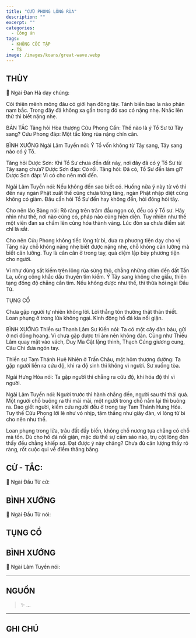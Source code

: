 ```yaml
---
title: "CỬU PHONG LÔNG RÙA"
description: ""
excerpt: ""
categories:
  - Công án
tags:
  - KHÔNG CỐC TẬP
  - TS 
image: /images/koans/great-wave.webp
---
```


## THÙY

📢 Ngài Đan Hà dạy chúng:

Cõi thiên mênh mông đâu có giới hạn đông tây. Tánh biến bao la nào phân nam bắc. Trong đây đã không xa gần trong đó sao có nặng nhẹ. Nhắc lên thử thì biết nặng nhẹ.

BẢN TẮC
Tăng hỏi Hòa thượng Cửu Phong Cẩn: Thế nào là ý Tổ Sư từ Tây sang?
Cửu Phong đáp: Một tấc lông rùa nặng chín cân.

BÌNH XƯỚNG
Ngài Lâm Tuyền nói: Ý Tổ vốn không từ Tây sang, Tây sang nào có ý Tổ.

Tăng hỏi Dược Sơn: Khi Tổ Sư chưa đến đất này, nơi đây đã có ý Tổ Sư từ Tây sang chưa?
Dược Sơn đáp: Có rồi.
Tăng hỏi: Đã có, Tổ Sư đến làm gì?
Dược Sơn đáp: Vì có cho nên mới đến.

Ngài Lâm Tuyền nói: Nếu không đến sao biết có. Huống nữa ý này từ vô thì đến nay ngàn Phật xuất thế cũng chưa từng tăng, ngàn Phật nhập diệt cũng không có giảm. Đâu cần hỏi Tổ Sư đến hay không đến, hỏi đông hỏi tây.

Cho nên lão Bàng nói: Rõ ràng trên trăm đầu ngọn cỏ, đều có ý Tổ sư. Hãy nhìn như thế, nơi nào cũng có, pháp nào cũng hiện diện. Tuy nhiên như thế một viên đan sa chấm lên cũng hóa thành vàng. Lúc đòn sa chưa điểm sát chỉ là sắt.

Cho nên Cửu Phong không tiếc lòng từ bi, đưa ra phương tiện dạy cho vị Tăng này chỗ không nặng nhẹ biết được nặng nhẹ, chỗ không cân lường mà biết cân lường. Tuy là cân cân ở trong tay, quả diệm lập bày phương tiện cho người.

Ví như dùng sắt kiếm trên lông rùa sừng thỏ, chẳng những chìm đến đất Tần La, uổng công khắc dấu thuyền tìm kiếm. Ý Tây sang không che giấu, thiên tạng đồng độ chẳng cần tìm. Nếu không được như thế, thì thừa hỏi ngài Đầu Tử.

TỤNG CỔ

Chưa gặp người tự nhiên không lời.
Lời thẳng tôn thường thật thân thiết.
Loan phụng ở trong lửa không ngại.
Kinh động hồ đá kia nổi giận.

BÌNH XƯỚNG
Thiền sư Thanh Lâm Sư Kiến nói: Ta có một cây đàn báu, gửi ở nơi đồng hoang. 
Vì chưa gặp được tri âm nên không đàn. Cũng như Thiếu Lâm quay mặt vào vách, Duy Ma Cật lặng thinh, Thạch Cúng giương cung, Câu Chi đưa ngón tay.

Thiền sư Tam Thánh Huệ Nhiên ở Trấn Châu, một hôm thượng đường: Ta gặp người liền ra cứu độ, khi ra độ sinh thì không vì người. Sư xuống tòa.

Ngài Hưng Hóa nói: Ta gặp người thì chẳng ra cứu độ, khi hóa độ thì vì người.

Ngài Lâm Tuyền nói: Người trước thì hành chẳng đến, người sau thì thái quá. 
Một người chỗ buông ra thì mãi mãi, một người trong chỗ nắm lại thì buông ra. 
Dao giết người, kiếm cứu người đều ở trong tay Tam Thánh Hưng Hóa. 
Tuy thế Cửu Phong lời lẽ như vó nhịp, tăm thẳng như giây đàn, vì lòng từ bi cho nên như thế.

Loan phụng trong lửa, trâu đất đầy biến, không chỗ nương tựa chẳng có chỗ mà tồn. 
Dù cho hồ đá nổi giận, mặc dù thế sự cầm sáo nào, trụ cột lông đèn thấy đều chẳng khiếp sợ. 
Đạt được ý này chăng? Chưa đủ cân lượng thấy rõ ràng, rốt cuộc qui về điểm thăng bằng.

## CỬ - TẮC:

📢 Ngài Đầu Tử cử:

> 

## BÌNH XƯỚNG

📢 Ngài Đầu Tử nói:


## TỤNG CỔ

<blockquote>

</blockquote>

## BÌNH XƯỚNG

📢 Ngài Lâm Tuyền nói:



<hr class="blog-rule" />

## NGUỒN

> ✨ ...

<hr class="blog-rule" />

## GHI CHÚ

[^1]: ⭐️ <a href="/masters/Baizhang-Huaihai" target="_blank">🔗 TS </a>


